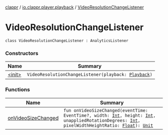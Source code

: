 [clappr](../../index.md) / [io.clappr.player.playback](../index.md) / [VideoResolutionChangeListener](./index.md)

# VideoResolutionChangeListener

`class VideoResolutionChangeListener : AnalyticsListener`

### Constructors

| Name | Summary |
|---|---|
| [&lt;init&gt;](-init-.md) | `VideoResolutionChangeListener(playback: `[`Playback`](../../io.clappr.player.components/-playback/index.md)`)` |

### Functions

| Name | Summary |
|---|---|
| [onVideoSizeChanged](on-video-size-changed.md) | `fun onVideoSizeChanged(eventTime: EventTime?, width: `[`Int`](https://kotlinlang.org/api/latest/jvm/stdlib/kotlin/-int/index.html)`, height: `[`Int`](https://kotlinlang.org/api/latest/jvm/stdlib/kotlin/-int/index.html)`, unappliedRotationDegrees: `[`Int`](https://kotlinlang.org/api/latest/jvm/stdlib/kotlin/-int/index.html)`, pixelWidthHeightRatio: `[`Float`](https://kotlinlang.org/api/latest/jvm/stdlib/kotlin/-float/index.html)`): `[`Unit`](https://kotlinlang.org/api/latest/jvm/stdlib/kotlin/-unit/index.html) |
